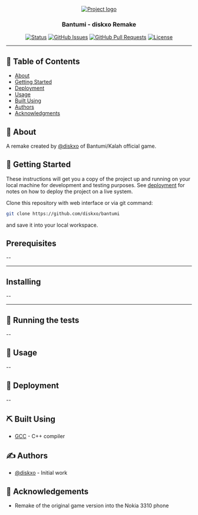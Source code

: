<p align="center">
  <a href="" rel="noopener">
 <img src="https://www.ispazio.net/wp-content/uploads/2011/09/Screenshot-2011.09.20-10.49.11.png" alt="Project logo"></a>
</p>

<h3 align="center">Bantumi - diskxo Remake</h3>

<div align="center">

[![Status](https://img.shields.io/badge/status-developing-yellow)]()
[![GitHub Issues](https://img.shields.io/github/issues/diskxo/bantumi)](https://github.com/diskxo/bantumi)
[![GitHub Pull Requests](https://img.shields.io/github/issues-pr/diskxo/bantumi)](https://img.shields.io/github/issues-pr/diskxo/bantumi)
[![License](https://img.shields.io/badge/license-MIT-blue.svg)](/LICENSE)

</div>

---

## 📝 Table of Contents

- [About](#about)
- [Getting Started](#getting_started)
- [Deployment](#deployment)
- [Usage](#usage)
- [Built Using](#built_using)
- [Authors](#authors)
- [Acknowledgments](#acknowledgement)

## 🧐 About <a name = "about"></a>

A remake created by [@diskxo](https://twitter.com/diskxo_) of Bantumi/Kalah official game.

## 🏁 Getting Started <a name = "getting_started"></a>

These instructions will get you a copy of the project up and running on your local machine for development and testing purposes. See [deployment](#deployment) for notes on how to deploy the project on a live system.

Clone this repository with web interface or via git command:

```bash
git clone https://github.com/diskxo/bantumi
```

and save it into your local workspace.

## Prerequisites
--

----

## Installing

--

---

## 🔧 Running the tests <a name = "tests"></a>

--

## 🎈 Usage <a name="usage"></a>

--

## 🚀 Deployment <a name = "deployment"></a>

--

## ⛏️ Built Using <a name = "built_using"></a>

- [GCC](https://gcc.gnu.org/) - C++ compiler

## ✍️ Authors <a name = "authors"></a>

- [@diskxo](https://github.com/diskxo) - Initial work

## 🎉 Acknowledgements <a name = "acknowledgement"></a>

- Remake of the original game version into the Nokia 3310 phone
